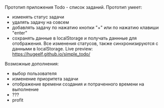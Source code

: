 Прототип приложения Todo - список заданий.
Прототип умеет:
- изменять статус задачи
- удалять задачу на совсем
- добавлять задачу по нажатию кнопки "+" или по нажатию клавиши "enter"
- сохранять данные в localStorage и получать даннные для отображения.
Все изменения статусов, также синхронизируются с данными в localStorage.
Live preview: https://hugeelf.github.io/simple_todo/

Возможные дополнения:
- выбор пользователя
- изменение приоритета задачи
- отображение времени создания и потраченного времени на выполнение
- ???
- profit
